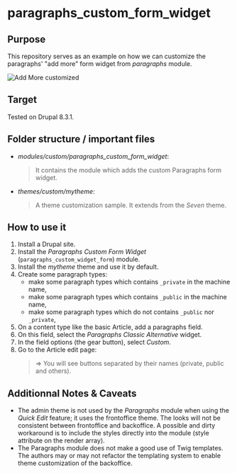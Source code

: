 # paragraphs_custom_form_widget
## Purpose

This repository serves as an example on how we can customize the paragraphs' "add more" form widget from *paragraphs* module.

![Add More customized](https://github.com/Eurelis/Eurelis-Drupal8-CodeSnippet/blob/master/paragraphs_custom_widget_form/readme/capture.png)

## Target

Tested on Drupal 8.3.1.

## Folder structure / important files

* *modules/custom/paragraphs_custom_form_widget*:
  > It contains the module which adds the custom Paragraphs form widget.
* *themes/custom/mytheme*:
  > A theme customization sample. It extends from the *Seven* theme.

## How to use it

1. Install a Drupal site.
2. Install the *Paragraphs Custom Form Widget* (`paragraphs_custom_widget_form`) module.
3. Install the *mytheme* theme and use it by default.
2. Create some paragraph types:
   * make some paragraph types which contains `_private` in the machine name,
   * make some paragraph types which contains `_public` in the machine name,
   * make some paragraph types which do not contains `_public` nor `_private`,
3. On a content type like the basic Article, add a paragraphs field.
4. On this field, select the *Paragraphs Classic Alternative* widget.
5. In the field options (the gear button), select *Custom*.
6. Go to the Article edit page:
   > => You will see buttons separated by their names (private, public and others).

## Additionnal Notes & Caveats

* The admin theme is not used by the *Paragraphs* module when using the *Quick Edit* feature; it uses the frontoffice theme. The looks will not be consistent between frontoffice and backoffice. A possible and dirty workaround is to include the styles directly into the module (style attribute on the render array).
* The Paragraphs module does not make a good use of Twig templates. The authors may or may not refactor the templating system to enable theme customization of the backoffice.
